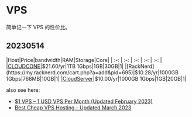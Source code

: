 # VPS
简单记一下 VPS 的性价比。
## 20230514
|Host|Price|bandwidth|RAM|Storage|Core|
| :-: | :-: | :-: | :-: | :-: |
|[CLOUDCONE](https://cloudcone.com/vps/)|$21.60/yr|1TB 1Gbps|1GB|30GB|1|
|[RackNerd](https://my.racknerd.com/cart.php?a=add&pid=695)|$10.28/yr|1000GB 1Gbps|768MB|10GB|1|
|[CloudServer](https://cloudserver.net/billing/index.php?rp=/store/custom-packages/leb-1gb-annual-plan)|$10.00/yr|1000GB 1Gbps|1GB|20GB|1|

also see here: 
* [$1 VPS – 1 USD VPS Per Month (Updated February 2023)](https://lowendbox.com/blog/1-vps-1-usd-vps-per-month/)
* [Best Cheap VPS Hosting - Updated March 2023](https://lowendbox.com/best-cheap-vps-hosting-updated-2020/)

<!-- |[hostEONS](https://my.hosteons.com/cart.php?a=confproduct&i=0)||2TB 1Gbps|256MB|5GB|1| -->